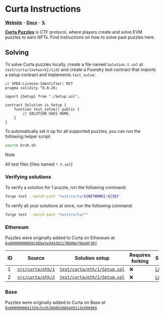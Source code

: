 # Curta Instructions

[**Website**](https://curta.wtf) - [**Docs**](https://curta.wtf/docs) - [**𝕏**](https://x.com/curta_ctf)

[**Curta Puzzles**](https://curta.wtf/docs/puzzles/overview) is CTF protocol, where players create and solve EVM puzzles to earn NFTs. Find instructions on how to solve past puzzles here.

## Solving

To solve Curta puzzles locally, create a file named `Solution.t.sol` at `test/curta/{network}/{id}` and create a Foundry test contract that imports a setup contract and implements `test_solve`:

```solidity
// SPDX-License-Identifier: MIT
pragma solidity ^0.8.26;

import {Setup} from "./Setup.sol";

contract Solution is Setup {
    function test_solve() public {
        // SOLUTION GOES HERE.
    }
}
```

To automatically set it up for all supported puzzles, you can run the following helper script:

```sh
source bruh.sh
```

> [!NOTE]
> All test files (files named `*.t.sol`)

### Verifying solutions

To verify a solution for 1 puzzle, run the following command:

```sh
forge test --match-path "test/curta/${NETWORK}/${ID}"
```

To verify all your solutions at once, run the following command:

```sh
forge test --match-path "test/curta/*"
```

### Ethereum

Puzzles were originally added to Curta on Ethereum at [`0x0000000006bC8D9e5e9d436217B88De704a9F307`](https://etherscan.io/address/0x0000000006bC8D9e5e9d436217B88De704a9F307).

| ID  | Source                       | Solution setup                                                   | Requires forking | Solution                                        |
| --- | ---------------------------- | ---------------------------------------------------------------- | ---------------- | ----------------------------------------------- |
| 1   | [`src/curta/eth/1`](./eth/1) | [`test/curta/eth/1/Setup.sol`](../../test/curta/eth/1/Setup.sol) | ❌               | [Link](https://curta.wtf/puzzle/eth:1/write-up) |
| 2   | [`src/curta/eth/2`](./eth/2) | [`test/curta/eth/2/Setup.sol`](../../test/curta/eth/2/Setup.sol) | ❌               | [Link](https://curta.wtf/puzzle/eth:2/write-up) |

### Base

Puzzles were originally added to Curta on Base at [`0x00000000d1329c5cd5386091066d49112e590969`](https://basescan.org/address/0x00000000d1329c5cd5386091066d49112e590969).
